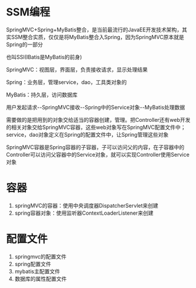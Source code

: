 # SSM编程

SpringMVC+Spring+MyBatis整合，是当前最流行的JavaEE开发技术架构，其实SSM整合实质，仅仅是将MyBatis整合入Spring，因为SpringMVC原本就是Spring的一部分

也叫SSI(IBatis是MyBatis的前身)

SpringMVC：视图层，界面层，负责接收请求，显示处理结果

Spring：业务层，管理service，dao，工具类对象的

MyBatis：持久层，访问数据库

用户发起请求--SpringMVC接收--Spring中的Service对象--MyBatis处理数据

需要做的是把用到的对象交给适当的容器创建，管理。把Controller还有web开发的相关对象交给SpringMVC容器，这些web对象写在SpringMVC配置文件中；service，dao对象定义在Spring的配置文件中，让Spring管理这些对象

SpringMVC容器是Spring容器的子容器，子可以访问父的内容，在子容器中的Controller可以访问父容器中的Service对象，就可以实现Controller使用Service对象

# 容器

1. springMVC的容器：使用中央调度器DispatcherServlet来创建
2. spring容器对象：使用监听器ContextLoaderListener来创建

# 配置文件

1. springmvc的配置文件
2. spring配置文件
3. mybatis主配置文件
4. 数据库的属性配置文件